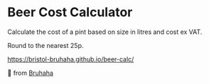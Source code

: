 # Beer Cost Calculator

Calculate the cost of a pint based on size in litres and cost ex VAT.

Round to the nearest 25p.

<https://bristol-bruhaha.github.io/beer-calc/>

🍻 from [Bruhaha](https://www.bruhaha.beer)
